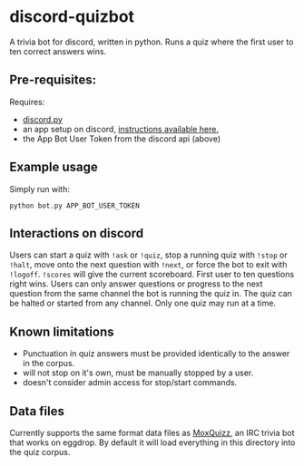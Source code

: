 # discord-quizbot

A trivia bot for discord, written in python. Runs a quiz where the first user to ten correct answers wins.

## Pre-requisites:

Requires:
- [discord.py](https://github.com/Rapptz/discord.py)
- an app setup on discord, [instructions available here.](https://github.com/reactiflux/discord-irc/wiki/Creating-a-discord-bot-&-getting-a-token)
- the App Bot User Token from the discord api (above)

## Example usage

Simply run with:

`python bot.py APP_BOT_USER_TOKEN`

## Interactions on discord

Users can start a quiz with `!ask` or `!quiz`, stop a running quiz with `!stop` or `!halt`, move onto the next question with `!next`, or force the bot to exit with `!logoff`.  `!scores` will give the current scoreboard.  First user to ten questions right wins. Users can only answer questions or progress to the next question from the same channel the bot is running the quiz in. The quiz can be halted or started from any channel. Only one quiz may run at a time.

## Known limitations

- Punctuation in quiz answers must be provided identically to the answer in the corpus.
- will not stop on it's own, must be manually stopped by a user.
- doesn't consider admin access for stop/start commands.


## Data files

Currently supports the same format data files as [MoxQuizz](http://moxquizz.de), an IRC trivia bot that works on eggdrop.  By default it will load everything in this directory into the quiz corpus.



